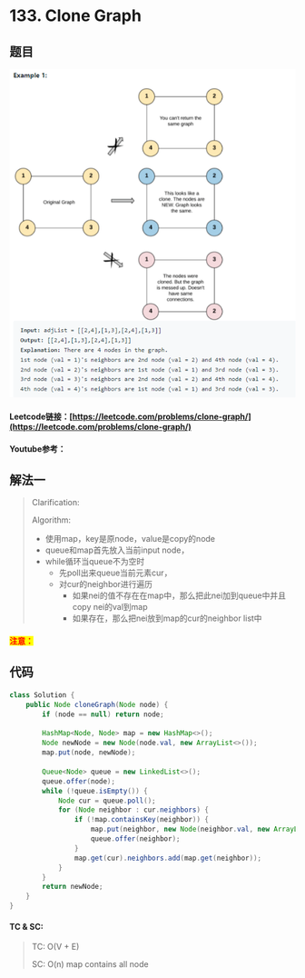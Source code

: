# 133. Clone Graph

## 题目

![](<../../.gitbook/assets/image (56).png>)

#### Leetcode链接：[https://leetcode.com/problems/clone-graph/](https://leetcode.com/problems/clone-graph/)

####

#### Youtube参考：

## 解法一

> Clarification:&#x20;
>
> Algorithm:&#x20;
>
> * 使用map，key是原node，value是copy的node&#x20;
> * queue和map首先放入当前input node，&#x20;
> * while循环当queue不为空时&#x20;
>   * 先poll出来queue当前元素cur，
>   * 对cur的neighbor进行遍历&#x20;
>     * 如果nei的值不存在在map中，那么把此nei加到queue中并且copy nei的val到map&#x20;
>     * 如果存在，那么把nei放到map的cur的neighbor list中

#### <mark style="color:red;">注意：</mark>

## 代码

```java
class Solution {
    public Node cloneGraph(Node node) {
        if (node == null) return node;

        HashMap<Node, Node> map = new HashMap<>();
        Node newNode = new Node(node.val, new ArrayList<>());
        map.put(node, newNode);

        Queue<Node> queue = new LinkedList<>();
        queue.offer(node);
        while (!queue.isEmpty()) {
            Node cur = queue.poll();
            for (Node neighbor : cur.neighbors) {
                if (!map.containsKey(neighbor)) {
                    map.put(neighbor, new Node(neighbor.val, new ArrayList<>()));
                    queue.offer(neighbor);
                }
                map.get(cur).neighbors.add(map.get(neighbor));
            }
        }
        return newNode;
    }
}
```

#### TC & SC:&#x20;

> TC: O(V + E)
>
> SC: O(n) map contains all node
